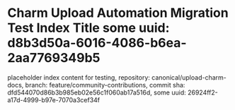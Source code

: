 # Charm Upload Automation Migration Test Index Title some uuid: d8b3d50a-6016-4086-b6ea-2aa7769349b5
 placeholder index content for testing,  repository: canonical/upload-charm-docs,  branch: feature/community-contributions,  commit sha: dfd544070d86b3b985eb02e56c1f060ab17a516d,  some uuid: 26924ff2-a17d-4999-b97e-7070a3cef34f
